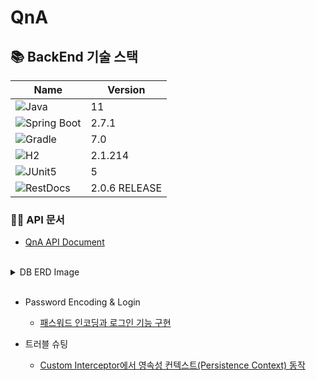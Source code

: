 # QnA

## 📚 BackEnd 기술 스택

| Name   | Version |
| ------ | ------- |
| <img alt="Java" src="https://img.shields.io/badge/java-007396?style=for-the-badge&logo=java&logoColor=white"> | 11 |
| <img alt="Spring Boot" src="https://img.shields.io/badge/springboot-6DB33F?style=for-the-badge&logo=springboot&logoColor=white"> | 2.7.1 |
| <img alt="Gradle" src="https://img.shields.io/badge/gradle-02303A?style=for-the-badge&logo=gradle&logoColor=white"> | 7.0 |
| <img  alt="H2" src="https://img.shields.io/badge/H2-09476b?style=for-the-badge&logo=Databricks&logoColor=white"> | 2.1.214 |
| <img  alt="JUnit5" src="https://img.shields.io/badge/JUnit5-25A162?style=for-the-badge&logo=JUnit5&logoColor=white"> | 5 |
| <img  alt="RestDocs" src="https://img.shields.io/badge/RestDocs-8CA1AF?style=for-the-badge&logo=Read the Docs&logoColor=white"> | 2.0.6 RELEASE |

### 📌📗 API 문서
- [QnA API Document](http://15.164.38.90/api/docs/index.html)

</br>

<details>
<summary>DB ERD Image</summary>

![image](https://user-images.githubusercontent.com/53131108/192137932-560dbdcb-b3cc-4bbf-88bc-24ff761b0388.png)

</details>

</br>

- Password Encoding & Login
  - [패스워드 인코딩과 로그인 기능 구현](https://github.com/sedin2/QnA/wiki/Login)

- 트러블 슈팅
  - [Custom Interceptor에서 영속성 컨텍스트(Persistence Context) 동작](https://github.com/sedin2/QnA/issues/12)
